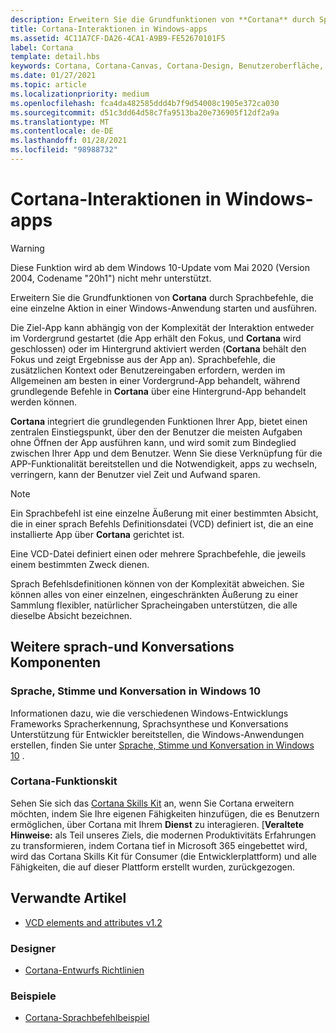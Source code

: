 ```yaml
---
description: Erweitern Sie die Grundfunktionen von **Cortana** durch Sprachbefehle, die eine einzelne Aktion in einer Windows-Anwendung starten und ausführen.
title: Cortana-Interaktionen in Windows-apps
ms.assetid: 4C11A7CF-DA26-4CA1-A9B9-FE52670101F5
label: Cortana
template: detail.hbs
keywords: Cortana, Cortana-Canvas, Cortana-Design, Benutzeroberfläche, Sprachbefehle, VCD
ms.date: 01/27/2021
ms.topic: article
ms.localizationpriority: medium
ms.openlocfilehash: fca4da482585ddd4b7f9d54008c1905e372ca030
ms.sourcegitcommit: d51c3dd64d58c7fa9513ba20e736905f12df2a9a
ms.translationtype: MT
ms.contentlocale: de-DE
ms.lasthandoff: 01/28/2021
ms.locfileid: "98988732"
---
```

# <a name="cortana-interactions-in-windows-apps"></a>Cortana-Interaktionen in Windows-apps

>[!WARNING]
> Diese Funktion wird ab dem Windows 10-Update vom Mai 2020 (Version 2004, Codename "20h1") nicht mehr unterstützt.

Erweitern Sie die Grundfunktionen von **Cortana** durch Sprachbefehle, die eine einzelne Aktion in einer Windows-Anwendung starten und ausführen.

Die Ziel-App kann abhängig von der Komplexität der Interaktion entweder im Vordergrund gestartet (die App erhält den Fokus, und **Cortana** wird geschlossen) oder im Hintergrund aktiviert werden (**Cortana** behält den Fokus und zeigt Ergebnisse aus der App an). Sprachbefehle, die zusätzlichen Kontext oder Benutzereingaben erfordern, werden im Allgemeinen am besten in einer Vordergrund-App behandelt, während grundlegende Befehle in **Cortana** über eine Hintergrund-App behandelt werden können. 

**Cortana** integriert die grundlegenden Funktionen Ihrer App, bietet einen zentralen Einstiegspunkt, über den der Benutzer die meisten Aufgaben ohne Öffnen der App ausführen kann, und wird somit zum Bindeglied zwischen Ihrer App und dem Benutzer. Wenn Sie diese Verknüpfung für die APP-Funktionalität bereitstellen und die Notwendigkeit, apps zu wechseln, verringern, kann der Benutzer viel Zeit und Aufwand sparen.

> [!NOTE]
> Ein Sprachbefehl ist eine einzelne Äußerung mit einer bestimmten Absicht, die in einer sprach Befehls Definitionsdatei (VCD) definiert ist, die an eine installierte App über **Cortana** gerichtet ist.
>
> Eine VCD-Datei definiert einen oder mehrere Sprachbefehle, die jeweils einem bestimmten Zweck dienen.
>
> Sprach Befehlsdefinitionen können von der Komplexität abweichen. Sie können alles von einer einzelnen, eingeschränkten Äußerung zu einer Sammlung flexibler, natürlicher Spracheingaben unterstützen, die alle dieselbe Absicht bezeichnen.

## <a name="other-speech-and-conversation-components"></a>Weitere sprach-und Konversations Komponenten

### <a name="speech-voice-and-conversation-in-windows-10"></a>Sprache, Stimme und Konversation in Windows 10

Informationen dazu, wie die verschiedenen Windows-Entwicklungs Frameworks Spracherkennung, Sprachsynthese und Konversations Unterstützung für Entwickler bereitstellen, die Windows-Anwendungen erstellen, finden Sie unter [Sprache, Stimme und Konversation in Windows 10](/windows/apps/speech) .

### <a name="cortana-skills-kit"></a>Cortana-Funktionskit

Sehen Sie sich das [Cortana Skills Kit](/cortana/skills/) an, wenn Sie Cortana erweitern möchten, indem Sie Ihre eigenen Fähigkeiten hinzufügen, die es Benutzern ermöglichen, über Cortana mit Ihrem **Dienst** zu interagieren. [**Veraltete Hinweise:** als Teil unseres Ziels, die modernen Produktivitäts Erfahrungen zu transformieren, indem Cortana tief in Microsoft 365 eingebettet wird, wird das Cortana Skills Kit für Consumer (die Entwicklerplattform) und alle Fähigkeiten, die auf dieser Plattform erstellt wurden, zurückgezogen.

## <a name="related-articles"></a>Verwandte Artikel

* [VCD elements and attributes v1.2](/uwp/schemas/voicecommands/voice-command-elements-and-attributes-1-2)

### <a name="designers"></a>Designer

* [Cortana-Entwurfs Richtlinien](cortana-design-guidelines.md)

### <a name="samples"></a>Beispiele

* [Cortana-Sprachbefehlbeispiel](https://go.microsoft.com/fwlink/p/?LinkID=619899)
